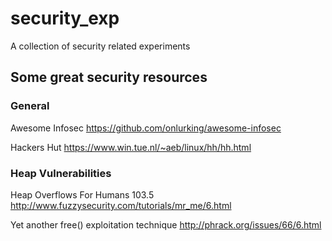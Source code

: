 # security_exp

A collection of security related experiments

## Some great security resources

### General

Awesome Infosec
https://github.com/onlurking/awesome-infosec

Hackers Hut
https://www.win.tue.nl/~aeb/linux/hh/hh.html

### Heap Vulnerabilities

Heap Overflows For Humans 103.5
http://www.fuzzysecurity.com/tutorials/mr_me/6.html

Yet another free() exploitation technique
http://phrack.org/issues/66/6.html
